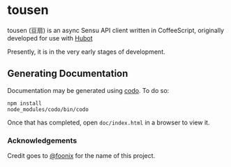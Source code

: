 # tousen

tousen (豆扇) is an async Sensu API client written in CoffeeScript, originally developed for use with [Hubot](https://hubot.github.com/)

Presently, it is in the very early stages of development.

## Generating Documentation

Documentation may be generated using [codo](https://github.com/coffeedoc/codo). To do so:

```
npm install
node_modules/codo/bin/codo
```

Once that has completed, open ```doc/index.html``` in a browser to view it.

### Acknowledgements

Credit goes to [@foonix](https://github.com/foonix) for the name of this project.
